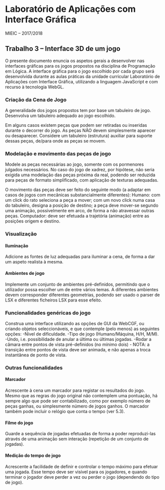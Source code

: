 # Laboratório de Aplicações com Interface Gráfica  

MIEIC – 2017/2018 

## Trabalho 3 – Interface 3D de um jogo 

O presente documento enuncia os aspetos gerais a desenvolver nas interfaces gráficas para os jogos propostos na disciplina de Programação em Lógica. A interface gráfica para o jogo escolhido por cada grupo será desenvolvida durante as aulas práticas da unidade curricular Laboratório de Aplicações com Interface Gráfica, utilizando a linguagem JavaScript e com recurso à tecnologia WebGL. 

### Criação da Cena de Jogo
A generalidade dos jogos propostos tem por base um tabuleiro de jogo. Desenvolva um tabuleiro adequado ao jogo escolhido. 

Em alguns casos existem peças que podem ser retiradas ou inseridas durante o decorrer do jogo. As peças NÃO devem simplesmente aparecer ou desaparecer. Considere um tabuleiro (estrutura) auxiliar para suporte dessas peças, de/para onde as peças se movem. 

### Modelação e movimento das peças de jogo
Modele as peças necessárias ao jogo, somente com os pormenores julgados necessários. No caso do jogo de xadrez, por hipótese, não seria exigida uma modelação das peças próxima da real, podendo ser reduzida para peças de formato simplificado, com aplicação de texturas adequadas. 

O movimento das peças deve ser feito do seguinte modo (a adaptar em casos de jogos com mecânicas substancialmente diferentes): 
Humano: com um click do rato seleciona a peça a mover; com um novo click numa casa do tabuleiro, designa a posição de destino; a peça deve mover-se segundo uma animação, possivelmente em arco, de forma a não atravessar outras peças.
Computador: deve ser efetuada a trajetória (animação) entre as posições origem e destino.

###  Visualização
#### Iluminação
Adicione as fontes de luz adequadas para iluminar a cena, de forma a dar um aspeto realista à mesma. 
#### Ambientes de jogo
Implemente um conjunto de ambientes pré-definidos, permitindo que o utilizador possa escolher um de entre vários temas. A diferentes ambientes devem corresponder diferentes geometrias, podendo ser usado o parser de LSX e diferentes ficheiros LSX para esse efeito. 

### Funcionalidades genéricas do jogo
Construa uma interface utilizando as opções de GUI da WebCGF, ou criando objetos seleccionáveis, e que contemple (pelo menos) as seguintes opções: 
-Nível de dificuldade.
-Tipo de jogo (Humano/Máquina, H/H, M/M).
-Undo, i.e. possibilidade de anular a última ou últimas jogadas.
-Rodar a câmara entre pontos de vista pré-definidos (no mínimo dois) - NOTA: a transição entre pontos de vista deve ser animada, e não apenas a troca instantânea de ponto de vista.
### Outras funcionalidades
#### Marcador
Acrescente à cena um marcador para registar os resultados do jogo. Mesmo que as regras do jogo original não contemplem uma pontuação, há sempre algo que pode ser contabilizado, como por exemplo número de peças ganhas, ou simplesmente número de jogos ganhos. O marcador também pode incluir o relógio que conta o tempo (ver 5.3). 
#### Filme do jogo
Guarde a sequência de jogadas efetuadas de forma a poder reproduzi-las através de uma animação sem interação (repetição de um conjunto de jogadas). 
#### Medição do tempo de jogo
Acrescente a facilidade de definir e controlar o tempo máximo para efetuar uma jogada. Esse tempo deve ser visível para os jogadores, e quando terminar o jogador deve perder a vez ou perder o jogo (dependendo do tipo de jogo). 

